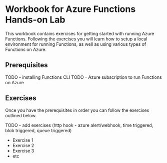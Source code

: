 # Workbook for Azure Functions Hands-on Lab

This workbook contains exercises for getting started with running Azure Functions.
Following the exercises you will learn how to setup a local environment for running Functions, as well as using various types of Functions on Azure.

## Prerequisites

TODO - installing Functions CLI
TODO - Azure subscription to run Functions on Azure

## Exercises
Once you have the prerequisites in order you can follow the exercises outlined below.

TODO - add exercises (http hook - azure alert/webhook, time triggered, blob triggered, queue triggered)

* Exercise 1
* Exercise 2
* Exercise 3
* etc
